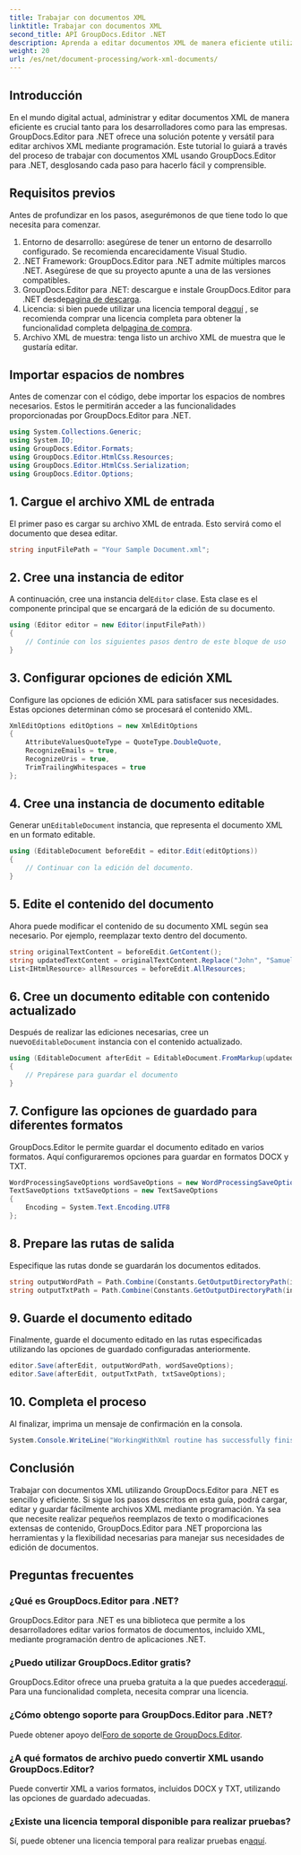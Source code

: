 ```yaml
---
title: Trabajar con documentos XML
linktitle: Trabajar con documentos XML
second_title: API GroupDocs.Editor .NET
description: Aprenda a editar documentos XML de manera eficiente utilizando GroupDocs.Editor para .NET con nuestra guía paso a paso, que cubre todos los pasos y opciones esenciales.
weight: 20
url: /es/net/document-processing/work-xml-documents/
---
```

## Introducción
En el mundo digital actual, administrar y editar documentos XML de manera eficiente es crucial tanto para los desarrolladores como para las empresas. GroupDocs.Editor para .NET ofrece una solución potente y versátil para editar archivos XML mediante programación. Este tutorial lo guiará a través del proceso de trabajar con documentos XML usando GroupDocs.Editor para .NET, desglosando cada paso para hacerlo fácil y comprensible.
## Requisitos previos
Antes de profundizar en los pasos, asegurémonos de que tiene todo lo que necesita para comenzar.
1. Entorno de desarrollo: asegúrese de tener un entorno de desarrollo configurado. Se recomienda encarecidamente Visual Studio.
2. .NET Framework: GroupDocs.Editor para .NET admite múltiples marcos .NET. Asegúrese de que su proyecto apunte a una de las versiones compatibles.
3.  GroupDocs.Editor para .NET: descargue e instale GroupDocs.Editor para .NET desde[pagina de descarga](https://releases.groupdocs.com/editor/net/).
4.  Licencia: si bien puede utilizar una licencia temporal de[aquí](https://purchase.groupdocs.com/temporary-license/) , se recomienda comprar una licencia completa para obtener la funcionalidad completa del[pagina de compra](https://purchase.groupdocs.com/buy).
5. Archivo XML de muestra: tenga listo un archivo XML de muestra que le gustaría editar.
## Importar espacios de nombres
Antes de comenzar con el código, debe importar los espacios de nombres necesarios. Estos le permitirán acceder a las funcionalidades proporcionadas por GroupDocs.Editor para .NET.
```csharp
using System.Collections.Generic;
using System.IO;
using GroupDocs.Editor.Formats;
using GroupDocs.Editor.HtmlCss.Resources;
using GroupDocs.Editor.HtmlCss.Serialization;
using GroupDocs.Editor.Options;
```
## 1. Cargue el archivo XML de entrada
El primer paso es cargar su archivo XML de entrada. Esto servirá como el documento que desea editar.
```csharp
string inputFilePath = "Your Sample Document.xml";
```
## 2. Cree una instancia de editor
 A continuación, cree una instancia del`Editor` clase. Esta clase es el componente principal que se encargará de la edición de su documento.
```csharp
using (Editor editor = new Editor(inputFilePath))
{
    // Continúe con los siguientes pasos dentro de este bloque de uso
}
```
## 3. Configurar opciones de edición XML
Configure las opciones de edición XML para satisfacer sus necesidades. Estas opciones determinan cómo se procesará el contenido XML.
```csharp
XmlEditOptions editOptions = new XmlEditOptions
{
    AttributeValuesQuoteType = QuoteType.DoubleQuote,
    RecognizeEmails = true,
    RecognizeUris = true,
    TrimTrailingWhitespaces = true
};
```
## 4. Cree una instancia de documento editable
 Generar un`EditableDocument` instancia, que representa el documento XML en un formato editable.
```csharp
using (EditableDocument beforeEdit = editor.Edit(editOptions))
{
    // Continuar con la edición del documento.
}
```
## 5. Edite el contenido del documento
Ahora puede modificar el contenido de su documento XML según sea necesario. Por ejemplo, reemplazar texto dentro del documento.
```csharp
string originalTextContent = beforeEdit.GetContent();
string updatedTextContent = originalTextContent.Replace("John", "Samuel");
List<IHtmlResource> allResources = beforeEdit.AllResources;
```
## 6. Cree un documento editable con contenido actualizado
 Después de realizar las ediciones necesarias, cree un nuevo`EditableDocument` instancia con el contenido actualizado.
```csharp
using (EditableDocument afterEdit = EditableDocument.FromMarkup(updatedTextContent, allResources))
{
    // Prepárese para guardar el documento
}
```
## 7. Configure las opciones de guardado para diferentes formatos
GroupDocs.Editor le permite guardar el documento editado en varios formatos. Aquí configuraremos opciones para guardar en formatos DOCX y TXT.
```csharp
WordProcessingSaveOptions wordSaveOptions = new WordProcessingSaveOptions(WordProcessingFormats.Docx);
TextSaveOptions txtSaveOptions = new TextSaveOptions
{
    Encoding = System.Text.Encoding.UTF8
};
```
## 8. Prepare las rutas de salida
Especifique las rutas donde se guardarán los documentos editados.
```csharp
string outputWordPath = Path.Combine(Constants.GetOutputDirectoryPath(inputFilePath), Path.GetFileNameWithoutExtension(inputFilePath) + ".docx");
string outputTxtPath = Path.Combine(Constants.GetOutputDirectoryPath(inputFilePath), Path.GetFileNameWithoutExtension(inputFilePath) + ".txt");
```
## 9. Guarde el documento editado
Finalmente, guarde el documento editado en las rutas especificadas utilizando las opciones de guardado configuradas anteriormente.
```csharp
editor.Save(afterEdit, outputWordPath, wordSaveOptions);
editor.Save(afterEdit, outputTxtPath, txtSaveOptions);
```
## 10. Completa el proceso
Al finalizar, imprima un mensaje de confirmación en la consola.
```csharp
System.Console.WriteLine("WorkingWithXml routine has successfully finished");
```
## Conclusión
Trabajar con documentos XML utilizando GroupDocs.Editor para .NET es sencillo y eficiente. Si sigue los pasos descritos en esta guía, podrá cargar, editar y guardar fácilmente archivos XML mediante programación. Ya sea que necesite realizar pequeños reemplazos de texto o modificaciones extensas de contenido, GroupDocs.Editor para .NET proporciona las herramientas y la flexibilidad necesarias para manejar sus necesidades de edición de documentos.
## Preguntas frecuentes
### ¿Qué es GroupDocs.Editor para .NET?
GroupDocs.Editor para .NET es una biblioteca que permite a los desarrolladores editar varios formatos de documentos, incluido XML, mediante programación dentro de aplicaciones .NET.
### ¿Puedo utilizar GroupDocs.Editor gratis?
 GroupDocs.Editor ofrece una prueba gratuita a la que puedes acceder[aquí](https://releases.groupdocs.com/). Para una funcionalidad completa, necesita comprar una licencia.
### ¿Cómo obtengo soporte para GroupDocs.Editor para .NET?
 Puede obtener apoyo del[Foro de soporte de GroupDocs.Editor](https://forum.groupdocs.com/c/editor/20).
### ¿A qué formatos de archivo puedo convertir XML usando GroupDocs.Editor?
Puede convertir XML a varios formatos, incluidos DOCX y TXT, utilizando las opciones de guardado adecuadas.
### ¿Existe una licencia temporal disponible para realizar pruebas?
 Sí, puede obtener una licencia temporal para realizar pruebas en[aquí](https://purchase.groupdocs.com/temporary-license/).